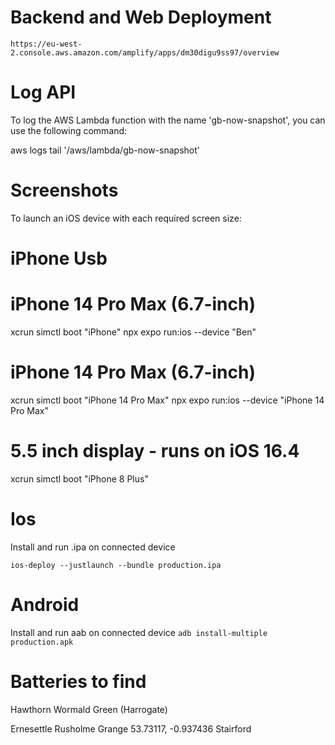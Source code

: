 


# Backend and Web Deployment

`https://eu-west-2.console.aws.amazon.com/amplify/apps/dm30digu9ss97/overview`

# Log API

To log the AWS Lambda function with the name 'gb-now-snapshot', you can use the following command:

aws logs tail '/aws/lambda/gb-now-snapshot'


# Screenshots

To launch an iOS device with each required screen size:

# iPhone Usb
# iPhone 14 Pro Max (6.7-inch)
xcrun simctl boot "iPhone"
npx expo run:ios --device "Ben"

# iPhone 14 Pro Max (6.7-inch)
xcrun simctl boot "iPhone 14 Pro Max"
npx expo run:ios --device "iPhone 14 Pro Max"

# 5.5 inch display - runs on iOS 16.4
xcrun simctl boot "iPhone 8 Plus"

# Ios
Install and run .ipa on connected device

`ios-deploy --justlaunch --bundle production.ipa`

# Android

Install and run aab on connected device 
`adb install-multiple production.apk`

# Batteries to find
Hawthorn
Wormald Green (Harrogate)

Ernesettle
Rusholme Grange 53.73117, -0.937436
Stairford
